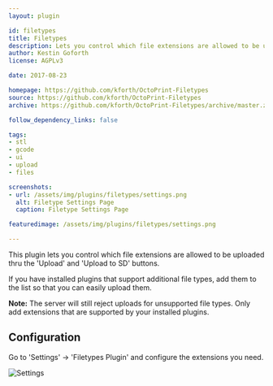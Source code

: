 ```yaml
---
layout: plugin

id: filetypes
title: Filetypes
description: Lets you control which file extensions are allowed to be uploaded thru the 'Upload' and 'Upload to SD' buttons.
author: Kestin Goforth
license: AGPLv3

date: 2017-08-23

homepage: https://github.com/kforth/OctoPrint-Filetypes
source: https://github.com/kforth/OctoPrint-Filetypes
archive: https://github.com/kforth/OctoPrint-Filetypes/archive/master.zip

follow_dependency_links: false

tags:
- stl
- gcode
- ui
- upload
- files

screenshots:
- url: /assets/img/plugins/filetypes/settings.png
  alt: Filetype Settings Page
  caption: Filetype Settings Page

featuredimage: /assets/img/plugins/filetypes/settings.png

---
```


This plugin lets you control which file extensions are allowed to be uploaded thru the 'Upload' and 'Upload to SD' buttons.

If you have installed plugins that support additional file types, add them to the list so that you can easily upload them.

**Note:** The server will still reject uploads for unsupported file types. Only add extensions that are supported by your installed plugins.

## Configuration

Go to 'Settings' -> 'Filetypes Plugin' and configure the extensions you need.

![Settings](https://raw.githubusercontent.com/kforth/OctoPrint-Filetypes/doc/settings.png)
